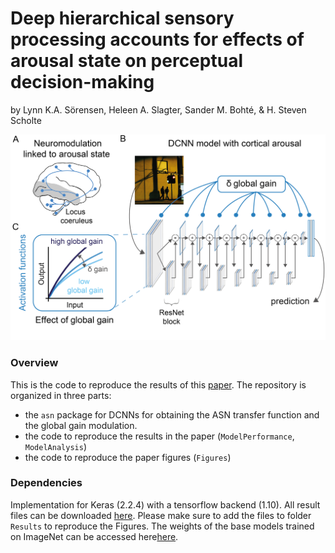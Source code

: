 # Deep hierarchical sensory processing accounts for effects of arousal state on perceptual decision-making
by Lynn K.A. Sörensen, Heleen A. Slagter, Sander M. Bohté, & H. Steven Scholte


![This figure is copied from this preprint (https://www.biorxiv.org/content/10.1101/2021.05.19.444798v1). The example picture in B is licensed under CC BY-SA 2.0 and was adapted from Flickr(https://farm2.staticflickr.com/1196/1089845176_c9b801237d_z.jpg)](https://github.com/lynnsoerensen/Arousal_DCNN/blob/master/Figures/Figure1.png)


### Overview
This is the code to reproduce the results of this [paper](https://www.biorxiv.org/content/10.1101/2021.05.19.444798v1). The repository is organized in three parts:

* the `asn` package for DCNNs for obtaining the ASN transfer function and the global gain modulation.
* the code to reproduce the results in the paper (`ModelPerformance`, `ModelAnalysis`)
* the code to reproduce the paper figures (`Figures`)



### Dependencies

Implementation for Keras (2.2.4) with a tensorflow backend (1.10).
All result files can be downloaded [here](https://osf.io/hwfvj/?view_only=6bc8a1c219dd4b4ba5185c3f86d3ed90). Please make sure to add the files to folder `Results` to reproduce the Figures.
The weights of the base models trained on ImageNet can be accessed here[here](https://uvaauas.figshare.com/projects/Leveraging_spiking_deep_neural_networks_to_understand_neural_mechanisms_underlying_selective_attention/94406). 

